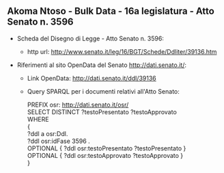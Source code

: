 ## Akoma Ntoso - Bulk Data - 16a legislatura - Atto Senato n. 3596 ##

* Scheda del Disegno di Legge - Atto Senato n. 3596:
	* http url: http://www.senato.it/leg/16/BGT/Schede/Ddliter/39136.htm

* Riferimenti al sito OpenData del Senato http://dati.senato.it/:
	* Link OpenData: http://dati.senato.it/ddl/39136
	* Query SPARQL per i documenti relativi all'Atto Senato:

        PREFIX osr: <http://dati.senato.it/osr/>  
		SELECT DISTINCT ?testoPresentato ?testoApprovato  
		WHERE  
		{  
		    ?ddl a osr:Ddl.  
		    ?ddl osr:idFase 3596 .  
		    OPTIONAL { ?ddl osr:testoPresentato ?testoPresentato }  
		    OPTIONAL { ?ddl osr:testoApprovato ?testoApprovato }  
		}
		